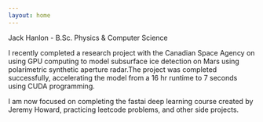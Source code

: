 ```yaml
---
layout: home
---
```


Jack Hanlon - B.Sc. Physics & Computer Science


I recently completed a research project with the Canadian Space Agency on using GPU computing to model subsurface ice detection on Mars using polarimetric synthetic aperture radar.The project was completed successfully, accelerating the model from a 16 hr runtime to 7 seconds using CUDA programming.  
  
I am now focused on completing the fastai deep learning course created by Jeremy Howard, practicing leetcode problems, and other side projects.  

